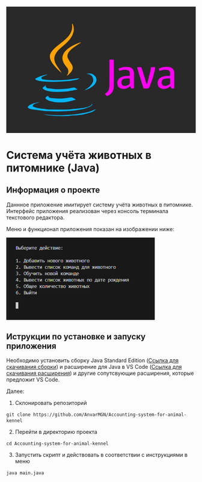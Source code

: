 ![Logo](icon-java1.jpg)

# Система учёта животных в питомнике (Java)

## Информация о проекте

Даннное приложение имитирует систему учёта животных в питомнике. Интерфейс приложения реализован через консоль терминала текстового редактора.

Меню и функционал приложения показан на изображении ниже:

![Меню](menu.png)

## Иструкции по установке и запуску приложения

Необходимо установить сборку Java Standard Edition
([Ссылка для скачивания сборки](https://developers.redhat.com/products/openjdk "загрузите сборку Red Hat для OpenJDK")) и расширение для Java в VS Code ([Ссылка для скачивания расширения](https://marketplace.visualstudio.com/items?itemName=redhat.java "переход на оф.сайт visual studio")) и другие сопутсвующие расширения, которые предложит VS Code.

Далее:

1. Склонировать репозиторий
```
git clone https://github.com/AnvarMGN/Accounting-system-for-animal-kennel
```
2. Перейти в директорию проекта
```
cd Accounting-system-for-animal-kennel
```
3. Запустить скрипт и действовать в соответствии с инструкциями в меню
```
java main.java
```
